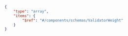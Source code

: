 ```json copy 
{
    "type": "array",
    "items": {
        "$ref": "#/components/schemas/ValidatorWeight"
    }
} 
``` 
